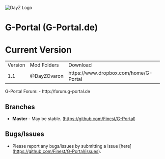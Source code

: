 
![DayZ Logo](http://dayzforum.net/logogportal.png)


G-Portal (G-Portal.de)
==========

Current Version
==================================
<table>
  <tr>
    <td>Version</td><td>Mod Folders</td><td>Download</td>
  </tr>
  <tr>
    <td>1.1</td><td>@DayZOvaron</td><td>https://www.dropbox.com/home/G-Portal</td>
  </tr>
</table>
G-Portal Forum: 
 - http://forum.g-portal.de

 
Branches
--------

- **Master** - May be stable. (https://github.com/Finest/G-Portal)


Bugs/Issues
-----------

- Please report any bugs/issues by submitting a Issue [here] (https://github.com/Finest/G-Portal/issues).
